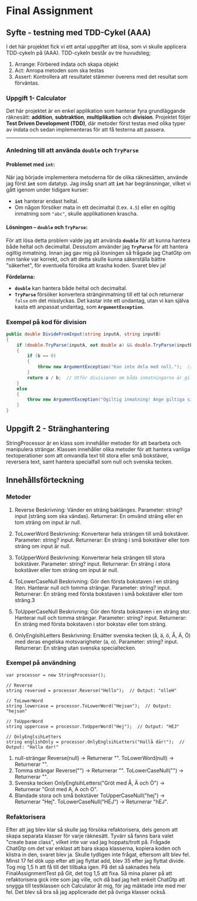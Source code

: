  # Final Assignment

## Syfte - testning med TDD-Cykel (AAA)

 I det här projektet fick vi ett antal uppgifter att lösa, som vi skulle applicera TDD-cykeln på (AAA).
 TDD-cykeln består av tre huvudsteg;

 1. Arrange: Förbered indata och skapa objekt
 2. Act: Anropa metoden som ska testas
 3. Assert: Kontrollera att resultatet stämmer överens med det resultat som förväntas.

 ### Uppgift 1- Calculator 

Det här projektet är en enkel applikation som hanterar fyra grundläggande räknesätt: **addition**, **subtraktion**, **multiplikation** och **division**. Projektet följer **Test Driven Development (TDD)**, 
där metoder först testas med olika typer av indata och sedan implementeras för att få testerna att passera.


---

### **Anledning till att använda `double` och `TryParse`**

#### Problemet med `int`:
När jag började implementera metoderna för de olika räknesätten, använde jag först **`int`** som datatyp. Jag insåg snart att **`int`** har begränsningar, vilket vi gått igenom under tidigare kurser:
- **`int`** hanterar endast heltal.
- Om någon försöker mata in ett decimaltal (t.ex. `4.5`) eller en ogiltig inmatning som `"abc"`, skulle applikationen krascha.

#### Lösningen – `double` och `TryParse`:
För att lösa detta problem valde jag att använda **`double`** för att kunna hantera både heltal och decimaltal. Dessutom använder jag **`TryParse`** för att hantera ogiltig inmatning.
Innan jag gav mig på lösningen så frågade jag ChatGtp om min tanke var korrekt, och att detta skulle kunna säkerställa bättre "säkerhet", för eventuella försöka att krasha koden. Svaret blev ja!

**Fördelarna:**
- **`double`** kan hantera både heltal och decimaltal.
- **`TryParse`** försöker konvertera stränginmatning till ett tal och returnerar `false` om det misslyckas. Det kastar inte ett undantag, utan vi kan själva kasta ett anpassat undantag, som **`ArgumentException`**.

### Exempel på kod för division

```csharp
public double DivideFromInput(string inputA, string inputB)
{
    if (double.TryParse(inputA, out double a) && double.TryParse(inputB, out double b))
    {
        if (b == 0)
        {
            throw new ArgumentException("Kan inte dela med noll.");  // Undvik division med noll
        }
        return a / b;  // Utför divisionen om båda inmatningarna är giltiga
    }
    else
    {
        throw new ArgumentException("Ogiltig inmatning! Ange giltiga siffror.");  // Kasta undantag för ogiltig inmatning
    }
}
```

## Uppgift 2 - Stränghantering 


StringProcessor är en klass som innehåller metoder för att bearbeta och manipulera strängar. Klassen innehåller olika metoder för att hantera vanliga textoperationer som att omvandla text till stora eller små bokstäver, reversera text, samt hantera specialfall som null och svenska tecken.

## Innehållsförteckning

### Metoder 

1. Reverse
Beskrivning: Vänder en sträng baklänges.
Parameter: string? input (sträng som ska vändas).
Returnerar: En omvänd sträng eller en tom sträng om input är null.

3. ToLowerWord
Beskrivning: Konverterar hela strängen till små bokstäver.
Parameter: string? input.
Returnerar: En sträng i små bokstäver eller tom sträng om input är null.

5. ToUpperWord
Beskrivning: Konverterar hela strängen till stora bokstäver.
Parameter: string? input.
Returnerar: En sträng i stora bokstäver eller tom sträng om input är null.

7. ToLowerCaseNull
Beskrivning: Gör den första bokstaven i en sträng liten. Hanterar null och tomma strängar.
Parameter: string? input.
Returnerar: En sträng med första bokstaven i små bokstäver eller tom sträng.3

9. ToUpperCaseNull
Beskrivning: Gör den första bokstaven i en sträng stor. Hanterar null och tomma strängar.
Parameter: string? input.
Returnerar: En sträng med första bokstaven i stor bokstav eller tom sträng.

11. OnlyEnglsihLetters
Beskrivning: Ersätter svenska tecken (å, ä, ö, Å, Ä, Ö) med deras engelska motsvarigheter (a, o).
Parameter: string? input.
Returnerar: En sträng utan svenska specialtecken.

### Exempel på användning
```
var processor = new StringProcessor();

// Reverse
string reversed = processor.Reverse("Hello");  // Output: "olleH"

// ToLowerWord
string lowercase = processor.ToLowerWord("Hejsan");  // Output: "hejsan"

// ToUpperWord
string uppercase = processor.ToUpperWord("Hej");  // Output: "HEJ"

// OnlyEnglsihLetters
string englishOnly = processor.OnlyEnglsihLetters("Hallå där!");  // Output: "Halla dar!"
```

1. null-strängar
Reverse(null) → Returnerar "".
ToLowerWord(null) → Returnerar "".
2. Tomma strängar
Reverse("") → Returnerar "".
ToLowerCaseNull("") → Returnerar "".
3. Svenska tecken
OnlyEnglsihLetters("Gröt med Å, Ä och Ö") → Returnerar "Grot med A, A och O".
4. Blandade stora och små bokstäver
ToUpperCaseNull("hej") → Returnerar "Hej".
ToLowerCaseNull("HEJ") → Returnerar "hEJ".


### Refaktorisera 
Efter att jag blev klar så skulle jag försöka refaktorisera, dels genom att skapa separata klasser för varje räknesätt. Tyvärr så fanns bara valet "create base class", vilket inte var vad jag hoppats/trott på. Frågade ChatGtp om det var enklast att bara skapa klasserna, kopiera koden och klistra in den, svaret blev ja. Skulle tydligen inte frågat, eftersom allt blev fel.
Minst 17 fel dök upp efter att jag flyttat add, blev 35 efter jag flyttat divide. Tog mig 1,5 h att få till det tillbaka igen. På det så saknades hela FinalAssignmentTest på Git, det tog 1,5 att fixa. 
Så mina planer på att refaktorisera gick inte som jag ville, och då bad jag helt enkelt ChatGtp att snygga till testklassen och Calculator åt mig, för jag mäktade inte med mer fel.
Det blev så bra så jag applicerade det på övriga klasser också.








